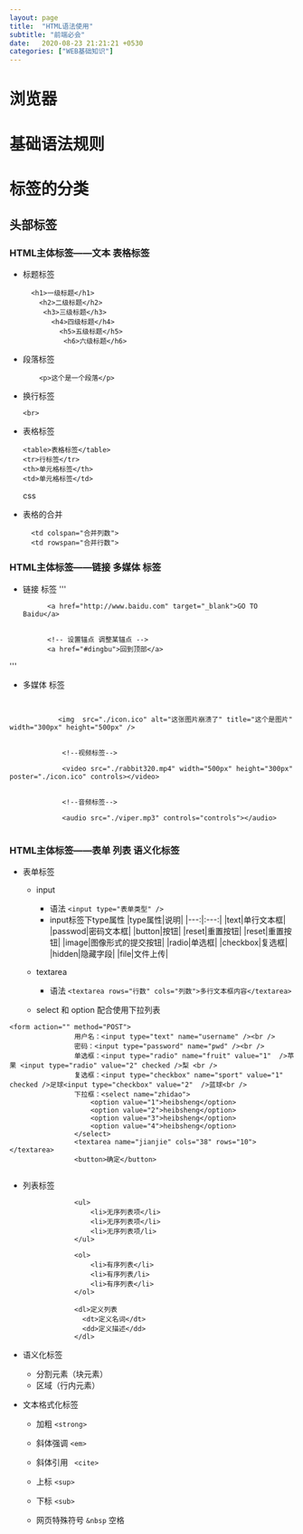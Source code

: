 ```yaml
---
layout: page
title:  "HTML语法使用"
subtitle: "前端必会"
date:   2020-08-23 21:21:21 +0530
categories: ["WEB基础知识"]
---
```



# 浏览器

# 基础语法规则

# 标签的分类

 ## 头部标签

### HTML主体标签——文本 表格标签

- 标题标签 

   ```
     <h1>一级标题</h1>
       <h2>二级标题</h2>
        <h3>三级标题</h3>
          <h4>四级标题</h4>
            <h5>五级标题</h5>
             <h6>六级标题</h6>  
    ```

- 段落标签
    
    ```
        <p>这个是一个段落</p>
    ```

- 换行标签 

    ```
    <br>
    ```

- 表格标签

    ```
    <table>表格标签</table>
    <tr>行标签</tr>
    <th>单元格标签</th>
    <td>单元格标签</td>
    ```
  css

 

- 表格的合并

  ```
    <td colspan="合并列数">
    <td rowspan="合并行数">
  ```

### HTML主体标签——链接 多媒体 标签

- 链接 标签
'''
              <!-- 超级链接标签 -->

            <a href="http://www.baidu.com" target="_blank">GO TO Baidu</a>


            <!-- 设置锚点 调整某锚点 -->
            <a href="#dingbu">回到顶部</a>


'''

- 多媒体 标签

```


            <img  src="./icon.ico" alt="这张图片崩溃了" title="这个是图片"  width="300px" height="500px" />


             <!--视频标签-->

             <video src="./rabbit320.mp4" width="500px" height="300px" poster="./icon.ico" controls></video>


             <!--音频标签-->

             <audio src="./viper.mp3" controls="controls"></audio>


````



### HTML主体标签——表单 列表 语义化标签


-  表单标签

    - input
      - 语法 `<input type="表单类型" />`
      - input标签下type属性
        |type属性|说明|
        |---:|:---:|
        |text|单行文本框|
        |passwod|密码文本框|
        |button|按钮|
        |reset|重置按钮|
        |reset|重置按钮|
        |image|图像形式的提交按钮|
        |radio|单选框|
        |checkbox|复选框|
        |hidden|隐藏字段|
        |file|文件上传|


    - textarea
      - 语法 `<textarea rows="行数" cols="列数">多行文本框内容</textarea>`
    
    
    - select 和 option 配合使用下拉列表

```
<form action="" method="POST">
                用户名：<input type="text" name="username" /><br />
                密码：<input type="password" name="pwd" /><br />
                单选框：<input type="radio" name="fruit" value="1"  />苹果 <input type="radio" value="2" checked />梨 <br />
                复选框：<input type="checkbox" name="sport" value="1"  checked />足球<input type="checkbox" value="2"  />蓝球<br />
                下拉框：<select name="zhidao">
                    <option value="1">heibsheng</option>
                    <option value="2">heibsheng</option>
                    <option value="3">heibsheng</option>
                    <option value="4">heibsheng</option>
                </select>
                <textarea name="jianjie" cols="38" rows="10"></textarea>
                <button>确定</button>


````


- 列表标签

```
                <ul>
                    <li>无序列表项</li>
                    <li>无序列表项</li>
                    <li>无序列表项/li>
                </ul>

                <ol>
                    <li>有序列表</li>
                    <li>有序列表/li>
                    <li>有序列表</li>
                </ol>

                <dl>定义列表
                  <dt>定义名词</dt>
                  <dd>定义描述</dd>
                </dl>
```                

- 语义化标签

  -  <div> 分割元素（块元素）
  -  <span> 区域（行内元素）


- 文本格式化标签
  - 加粗 ` <strong> `
  - 斜体强调 ` <em> `
  - 斜体引用 ` <cite>`
  - 上标 `<sup>`
  - 下标 `<sub>`


  - 网页特殊符号 `&nbsp` 空格

